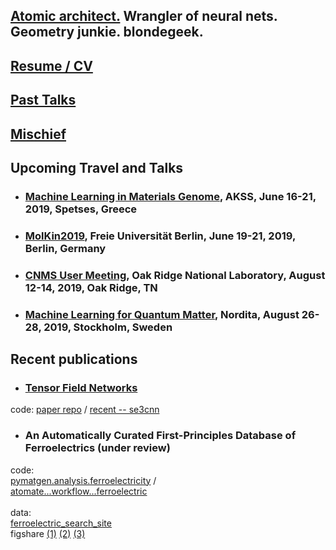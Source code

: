 ## [Atomic architect.](https://cs.lbl.gov/news-media/news/2018/tess-smidt-atomic-architect-and-2018-luis-alvarez-fellow/) Wrangler of neural nets. Geometry junkie. blondegeek.

## [Resume / CV](/resume)

## [Past Talks](/talks)

## [Mischief](/mischief)

## Upcoming Travel and Talks
* ### [Machine Learning in Materials Genome](https://magics.usc.edu/workshop/spetses_2019/), AKSS, June 16-21, 2019, Spetses, Greece
* ### [MolKin2019](https://sites.google.com/view/molkin2019/home), Freie Universit&auml;t Berlin, June 19-21, 2019, Berlin, Germany
* ### [CNMS User Meeting](https://cnmsusermeeting.ornl.gov/), Oak Ridge National Laboratory, August 12-14, 2019, Oak Ridge, TN
* ### [Machine Learning for Quantum Matter](https://agenda.albanova.se/conferenceDisplay.py?confId=5644), Nordita, August 26-28, 2019, Stockholm, Sweden

## Recent publications
* ### [Tensor Field Networks](https://arxiv.org/abs/1802.08219) 
code: [paper repo](https://github.com/tensorfieldnetworks/tensorfieldnetworks) / [recent -- se3cnn](https://github.com/mariogeiger/se3cnn)

* ### An Automatically Curated First-Principles Database of Ferroelectrics (under review)
code:
<br>
[pymatgen.analysis.ferroelectricity](https://github.com/materialsproject/pymatgen/tree/master/pymatgen/analysis/ferroelectricity) /
<br>
[atomate...workflow...ferroelectric](https://github.com/hackingmaterials/atomate/blob/master/atomate/vasp/workflows/base/ferroelectric.py)
<br>
<br>
data:
<br>
[ferroelectric_search_site](https://blondegeek.github.io/ferroelectric_search_site/)
<br>
figshare [(1)](https://doi.org/10.6084/m9.figshare.5048425.v2) [(2)](https://doi.org/10.6084/m9.figshare.6025634.v1) [(3)](https://doi.org/10.6084/m9.figshare.6044525)
